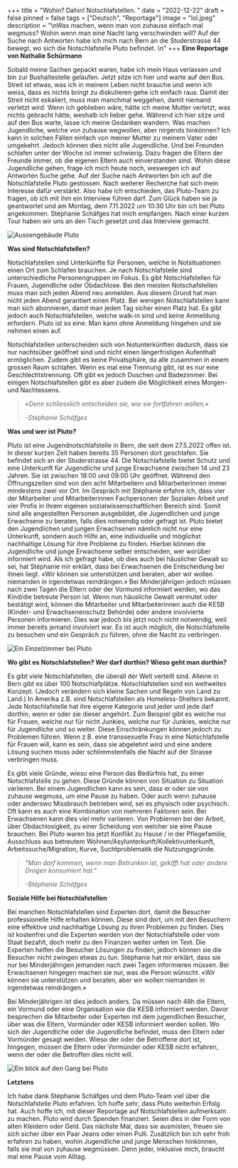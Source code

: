 +++
title = "Wohin? Dahin! Notschlafstellen. "
date = "2022-12-22"
draft = false
pinned = false
tags = ["Deutsch", "Reportage"]
image = "lol.jpeg"
description = "\nWas machen, wenn man von zuhause einfach mal wegmuss? Wohin wenn man eine Nacht lang verschwinden will? Auf der Suche nach Antworten habe ich mich nach Bern an die Studerstrasse 44 bewegt, wo sich die Notschlafstelle Pluto befindet. \n"
+++
**Eine Reportage von Nathalie Schürmann**

Sobald meine Sachen gepackt waren, habe ich mein Haus verlassen und bin zur Bushaltestelle gelaufen. Jetzt sitze ich hier und warte auf den Bus. Streit ist etwas, was ich in meinem Leben nicht brauche und wenn ich weiss, dass es nichts bringt zu diskutieren gehe ich einfach raus. Damit der Streit nicht eskaliert, muss man manchmal weggehen, damit niemand verletzt wird. Wenn ich geblieben wäre, hätte ich meine Mutter verletzt, was nichts gebracht hätte, weshalb ich lieber gehe. Während ich hier sitze und auf den Bus warte, lasse ich meine Gedanken wandern. Was machen Jugendliche, welche von zuhause wegwollen, aber nirgends hinkönnen? Ich kann in solchen Fällen einfach von meiner Mutter zu meinem Vater oder umgekehrt. Jedoch können dies nicht alle Jugendliche. Und bei Freunden schlafen unter der Woche ist immer schwierig. Dazu fragen die Eltern der Freunde immer, ob die eigenen Eltern auch einverstanden sind. Wohin diese Jugendliche gehen, frage ich mich heute noch, weswegen ich auf Antworten Suche gehe. 
Auf der Suche nach Antworten bin ich auf die Notschlafstelle Pluto gestossen. Nach weiterer Recherche hat sich mein Interesse dafür verstärkt. Also habe ich entschieden, das Pluto-Team zu fragen, ob ich mit ihm ein Interview führen darf. Zum Glück haben sie ja geantwortet und am Montag, dem 7.11.2022 um 10:30 Uhr bin ich bei Pluto angekommen. Stéphanie Schäfges hat mich empfangen. Nach einer kurzen Tour haben wir uns an den Tisch gesetzt und das Interview gemacht.  

![](bild-rep-1.2.jpg "Aussengebäude Pluto")

**Was sind Notschlafstellen?**

Notschlafstellen sind Unterkünfte für Personen, welche in Notsituationen einen Ort zum Schlafen brauchen. Je nach Notschlafstelle sind unterschiedliche Personengruppen im Fokus. Es gibt Notschlafstellen für Frauen, Jugendliche oder Obdachlose. Bei den meisten Notschafstellen muss man sich jeden Abend neu anmelden. Aus diesem Grund hat man nicht jeden Abend garantiert einen Platz. Bei wenigen Notschlafstellen kann man sich abonnieren, damit man jeden Tag sicher einen Platz hat. Es gibt jedoch auch Notschlafstellen, welche walk-in sind und keine Anmeldung erfordern. Pluto ist so eine. Man kann ohne Anmeldung hingehen und sie nehmen einen auf. 

Notschlafstellen unterscheiden sich von Notunterkünften dadurch, dass sie nur nachtsüber geöffnet sind und nicht einen längerfristigen Aufenthalt ermöglichen. Zudem gibt es keine Privatsphäre, da alle zusammen in einem grossen Raum schlafen. Wenn es mal eine Trennung gibt, ist es nur eine Geschlechtstrennung. Oft gibt es jedoch Duschen und Badezimmer. Bei einigen Notschlafstellen gibt es aber zudem die Möglichkeit eines Morgen- und Nachtessens. 

> *«Denn schliesslich entscheiden sie, wie sie fortfahren wollen.»*
>
> *\-Stéphanie Schäfges*

**Was und wer ist Pluto?**

Pluto ist eine Jugendnotschlafstelle in Bern, die seit dem 27.5.2022 offen ist. In dieser kurzen Zeit haben bereits 35 Personen dort geschlafen. Sie befindet sich an der Studerstrasse 44. Die Notschlafstelle bietet Schutz und eine Unterkunft für Jugendliche und junge Erwachsene zwischen 14 und 23 Jahren. Sie ist zwischen 18:00 und 09:00 Uhr geöffnet. Während den Öffnungszeiten sind von den acht Mitarbeitern und Mitarbeiterinnen immer mindestens zwei vor Ort. Im Gespräch mit Stéphanie erfahre ich, dass vier der Mitarbeiter und Mitarbeiterinnen Fachpersonen der Sozialen Arbeit und vier Profis in ihrem eigenen sozialwissenschaftlichen Bereich sind. Somit sind alle angestellten Personen ausgebildet, die Jugendlichen und junge Erwachsene zu beraten, falls dies notwendig oder gefragt ist. Pluto bietet den Jugendlichen und jungen Erwachsenen nämlich nicht nur eine Unterkunft, sondern auch Hilfe an, eine individuelle und möglichst nachhaltige Lösung für ihre Probleme zu finden. Hierbei können die Jugendliche und junge Erwachsene selber entscheiden, wer worüber informiert wird. Als ich gefragt habe, ob dies auch bei häuslicher Gewalt so sei, hat Stéphanie mir erklärt, dass bei Erwachsenen die Entscheidung bei ihnen liegt. «Wir können sie unterstützen und beraten, aber wir wollen niemanden in irgendetwas reindrängen.» Bei Minderjährigen jedoch müssen nach zwei Tagen die Eltern oder der Vormund informiert werden, wo das Kind/die betreute Person ist. Wenn nun häusliche Gewalt vermutet oder bestätigt wird, können die Mitarbeiter und Mitarbeiterinnen auch die KESB (Kinder- und Erwachsenenschutz Behörde) oder andere involvierte Personen informieren. Dies war jedoch bis jetzt noch nicht notwendig, weil immer bereits jemand involviert war. Es ist auch möglich, die Notschlafstelle zu besuchen und ein Gespräch zu führen, ohne die Nacht zu verbringen. 

![](bild-rep-2.1.jpg "Ein Einzelzimmer bei Pluto")

**Wo gibt es Notschlafstellen? Wer darf dorthin? Wieso geht man dorthin?**

Es gibt viele Notschlafstellen, die überall der Welt verteilt sind. Alleine in Bern gibt es über 100 Notschlafplätze. Notschlafstellen sind ein weltweites Konzept. (Jedoch verändern sich kleine Sachen und Regeln von Land zu Land.) In Amerika z.B. sind Notschlafstellen als Homeless-Shelters bekannt. Jede Notschlafstelle hat ihre eigene Kategorie und jeder und jede darf dorthin, wenn er oder sie dieser angehört. Zum Beispiel gibt es welche nur für Frauen, welche nur für nicht Junkies, welche nur für Junkies, welche nur für Jugendliche und so weiter. Diese Einschränkungen können jedoch zu Problemen führen. Wenn z.B. eine transsexuelle Frau in eine Notschlafstelle für Frauen will, kann es sein, dass sie abgelehnt wird und eine andere Lösung suchen muss oder schlimmstenfalls die Nacht auf der Strasse verbringen muss. 

Es gibt viele Gründe, wieso eine Person das Bedürfnis hat, zu einer Notschlafstelle zu gehen. Diese Gründe können von Situation zu Situation variieren. Bei einem Jugendlichen kann es sein, dass er oder sie von zuhause wegmuss, um eine Pause zu haben. Oder auch wenn zuhause oder anderswo Missbrauch betrieben wird, sei es physisch oder psychisch. Oft kann es auch eine Kombination von mehreren Faktoren sein. Bei Erwachsenen kann dies viel mehr variieren. Von Problemen bei der Arbeit, über Obdachlosigkeit, zu einer Scheidung von welcher sie eine Pause brauchen. Bei Pluto waren bis jetzt Konflikt zu Hause / in der Pflegefamilie, Ausschluss aus betreutem Wohnen/Asylunterkunft/Kollektivunterkunft, Arbeitssuche/Migration, Kurve, Suchtproblematik die Nutzungsgründe. 

> *"Man darf kommen, wenn man Betrunken ist, gekifft hat oder andere Drogen konsumiert hat."*
>
> *\-Stéphanie Schäfges*

**Soziale Hilfe bei Notschlafstellen**

Bei manchen Notschlafstellen sind Experten dort, damit die Besucher professionelle Hilfe erhalten können. Diese sind dort, um mit den Besuchern eine effektive und nachhaltige Lösung zu ihren Problemen zu finden. Dies ist kostenfrei und die Experten werden von der Notschlafstelle oder vom Staat bezahlt, doch mehr zu den Finanzen weiter unten im Text. Die Experten helfen die Besucher Lösungen zu finden, jedoch können sie die Besucher nicht zwingen etwas zu tun. Stéphanie hat mir erklärt, dass sie nur bei Minderjährigen jemanden nach zwei Tagen informieren müssen. Bei Erwachsenen hingegen machen sie nur, was die Person wünscht. «Wir können sie unterstützen und beraten, aber wir wollen niemanden in irgendetwas reindrängen.»

Bei Minderjährigen ist dies jedoch anders. Da müssen nach 48h die Eltern, ein Vormund oder eine Organisation wie die KESB informiert werden. Davor besprechen die Mitarbeiter oder Experten mit dem jugendlichen Besucher, über was die Eltern, Vormünder oder KESB informiert werden sollen. Wo sich der Jugendliche oder die Jugendliche befindet, muss den Eltern oder Vormünder gesagt werden. Wieso der oder die Betroffene dort ist, hingegen, müssen die Eltern oder Vormünder oder KESB nicht erfahren, wenn der oder die Betroffen dies nicht will.

![](bild-rep-3.2.jpg "Ein blick auf den Gang bei Pluto")

**Letztens**

Ich habe dank Stéphanie Schäfges und dem Pluto-Team viel über die Notschlafstelle Pluto erfahren. Ich hoffe sehr, dass Pluto weiterhin Erfolg hat. Auch hoffe ich, mit dieser Reportage auf Notschlafstellen aufmerksam zu machen. Pluto wird durch Spenden finanziert. Seien dies in der Form von alten Kleidern oder Geld. Das nächste Mal, dass sie ausmisten, freuen sie sich sicher über ein Paar Jeans oder einen Pulli. Zusätzlich bin ich sehr froh erfahren zu haben, wohin Jugendliche und junge Menschen hinkönnen, falls sie mal von zuhause wegmüssen. Denn jeder, inklusive mich, braucht mal eine Pause vom Alltag.